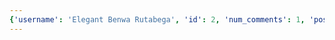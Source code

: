 ```yaml
---
{'username': 'Elegant Benwa Rutabega', 'id': 2, 'num_comments': 1, 'posts': [{'preview': {'filepath': 'thumbs/c27a2f278abe467093e8b54f3ecfb431.png'}, 'id': 2}, {'preview': {'filepath': 'thumbs/f2d84d0acacc4ac583ca30e696b2524f.jpg'}, 'id': 93}], 'likes': [], 'comments': [{'content': 'hallwa', 'id': 8, 'post': {'preview': {'filepath': 'thumbs/f2d84d0acacc4ac583ca30e696b2524f.jpg'}, 'id': 93}, 'user': {'username': 'Elegant Benwa Rutabega', 'id': 2}}]}
---
```

    